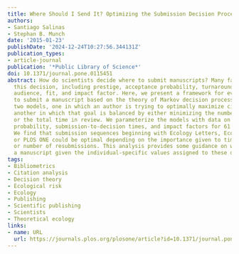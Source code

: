 ```yaml
---
title: Where Should I Send It? Optimizing the Submission Decision Process
authors:
- Santiago Salinas
- Stephan B. Munch
date: '2015-01-23'
publishDate: '2024-12-24T10:27:56.344131Z'
publication_types:
- article-journal
publication: '*Public Library of Science*'
doi: 10.1371/journal.pone.0115451
abstract: How do scientists decide where to submit manuscripts? Many factors influence
  this decision, including prestige, acceptance probability, turnaround time, target
  audience, fit, and impact factor. Here, we present a framework for evaluating where
  to submit a manuscript based on the theory of Markov decision processes. We derive
  two models, one in which an author is trying to optimally maximize citations and
  another in which that goal is balanced by either minimizing the number of resubmissions
  or the total time in review. We parameterize the models with data on acceptance
  probability, submission-to-decision times, and impact factors for 61 ecology journals.
  We find that submission sequences beginning with Ecology Letters, Ecological Monographs,
  or PLOS ONE could be optimal depending on the importance given to time to acceptance
  or number of resubmissions. This analysis provides some guidance on where to submit
  a manuscript given the individual-specific values assigned to these disparate objectives.
tags:
- Bibliometrics
- Citation analysis
- Decision theory
- Ecological risk
- Ecology
- Publishing
- Scientific publishing
- Scientists
- Theoretical ecology
links:
- name: URL
  url: https://journals.plos.org/plosone/article?id=10.1371/journal.pone.0115451
---
```

